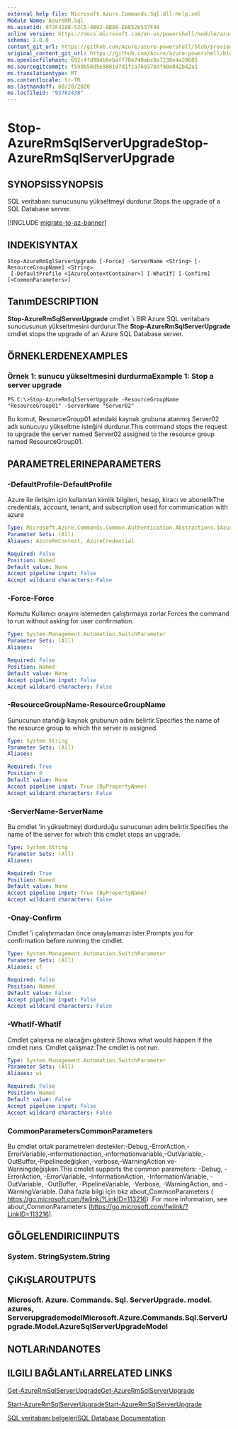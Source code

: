 ```yaml
---
external help file: Microsoft.Azure.Commands.Sql.dll-Help.xml
Module Name: AzureRM.Sql
ms.assetid: 972F4188-52C5-4B92-8B88-E68526537F48
online version: https://docs.microsoft.com/en-us/powershell/module/azurerm.sql/stop-azurermsqlserverupgrade
schema: 2.0.0
content_git_url: https://github.com/Azure/azure-powershell/blob/preview/src/ResourceManager/Sql/Commands.Sql/help/Stop-AzureRmSqlServerUpgrade.md
original_content_git_url: https://github.com/Azure/azure-powershell/blob/preview/src/ResourceManager/Sql/Commands.Sql/help/Stop-AzureRmSqlServerUpgrade.md
ms.openlocfilehash: 692c4fd98db0ebaff70e740abc8a7238e4a28685
ms.sourcegitcommit: f599b50d5e980197d1fca769378df90a842b42a1
ms.translationtype: MT
ms.contentlocale: tr-TR
ms.lasthandoff: 08/20/2020
ms.locfileid: "93762438"
---
```

# <span data-ttu-id="78f75-101">Stop-AzureRmSqlServerUpgrade</span><span class="sxs-lookup"><span data-stu-id="78f75-101">Stop-AzureRmSqlServerUpgrade</span></span>

## <span data-ttu-id="78f75-102">SYNOPSIS</span><span class="sxs-lookup"><span data-stu-id="78f75-102">SYNOPSIS</span></span>
<span data-ttu-id="78f75-103">SQL veritabanı sunucusunu yükseltmeyi durdurur.</span><span class="sxs-lookup"><span data-stu-id="78f75-103">Stops the upgrade of a SQL Database server.</span></span>

[!INCLUDE [migrate-to-az-banner](../../includes/migrate-to-az-banner.md)]

## <span data-ttu-id="78f75-104">INDEKI</span><span class="sxs-lookup"><span data-stu-id="78f75-104">SYNTAX</span></span>

```
Stop-AzureRmSqlServerUpgrade [-Force] -ServerName <String> [-ResourceGroupName] <String>
 [-DefaultProfile <IAzureContextContainer>] [-WhatIf] [-Confirm] [<CommonParameters>]
```

## <span data-ttu-id="78f75-105">Tanım</span><span class="sxs-lookup"><span data-stu-id="78f75-105">DESCRIPTION</span></span>
<span data-ttu-id="78f75-106">**Stop-AzureRmSqlServerUpgrade** cmdlet 'ı BIR Azure SQL veritabanı sunucusunun yükseltmesini durdurur.</span><span class="sxs-lookup"><span data-stu-id="78f75-106">The **Stop-AzureRmSqlServerUpgrade** cmdlet stops the upgrade of an Azure SQL Database server.</span></span>

## <span data-ttu-id="78f75-107">ÖRNEKLERDEN</span><span class="sxs-lookup"><span data-stu-id="78f75-107">EXAMPLES</span></span>

### <span data-ttu-id="78f75-108">Örnek 1: sunucu yükseltmesini durdurma</span><span class="sxs-lookup"><span data-stu-id="78f75-108">Example 1: Stop a server upgrade</span></span>
```
PS C:\>Stop-AzureRmSqlServerUpgrade -ResourceGroupName "ResourceGroup01" -ServerName "Server02"
```

<span data-ttu-id="78f75-109">Bu komut, ResourceGroup01 adındaki kaynak grubuna atanmış Server02 adlı sunucuyu yükseltme isteğini durdurur.</span><span class="sxs-lookup"><span data-stu-id="78f75-109">This command stops the request to upgrade the server named Server02 assigned to the resource group named ResourceGroup01.</span></span>

## <span data-ttu-id="78f75-110">PARAMETRELERINE</span><span class="sxs-lookup"><span data-stu-id="78f75-110">PARAMETERS</span></span>

### <span data-ttu-id="78f75-111">-DefaultProfile</span><span class="sxs-lookup"><span data-stu-id="78f75-111">-DefaultProfile</span></span>
<span data-ttu-id="78f75-112">Azure ile iletişim için kullanılan kimlik bilgileri, hesap, kiracı ve abonelik</span><span class="sxs-lookup"><span data-stu-id="78f75-112">The credentials, account, tenant, and subscription used for communication with azure</span></span>

```yaml
Type: Microsoft.Azure.Commands.Common.Authentication.Abstractions.IAzureContextContainer
Parameter Sets: (All)
Aliases: AzureRmContext, AzureCredential

Required: False
Position: Named
Default value: None
Accept pipeline input: False
Accept wildcard characters: False
```

### <span data-ttu-id="78f75-113">-Force</span><span class="sxs-lookup"><span data-stu-id="78f75-113">-Force</span></span>
<span data-ttu-id="78f75-114">Komutu Kullanıcı onayını istemeden çalıştırmaya zorlar.</span><span class="sxs-lookup"><span data-stu-id="78f75-114">Forces the command to run without asking for user confirmation.</span></span>

```yaml
Type: System.Management.Automation.SwitchParameter
Parameter Sets: (All)
Aliases:

Required: False
Position: Named
Default value: None
Accept pipeline input: False
Accept wildcard characters: False
```

### <span data-ttu-id="78f75-115">-ResourceGroupName</span><span class="sxs-lookup"><span data-stu-id="78f75-115">-ResourceGroupName</span></span>
<span data-ttu-id="78f75-116">Sunucunun atandığı kaynak grubunun adını belirtir.</span><span class="sxs-lookup"><span data-stu-id="78f75-116">Specifies the name of the resource group to which the server is assigned.</span></span>

```yaml
Type: System.String
Parameter Sets: (All)
Aliases:

Required: True
Position: 0
Default value: None
Accept pipeline input: True (ByPropertyName)
Accept wildcard characters: False
```

### <span data-ttu-id="78f75-117">-ServerName</span><span class="sxs-lookup"><span data-stu-id="78f75-117">-ServerName</span></span>
<span data-ttu-id="78f75-118">Bu cmdlet 'in yükseltmeyi durdurduğu sunucunun adını belirtir.</span><span class="sxs-lookup"><span data-stu-id="78f75-118">Specifies the name of the server for which this cmdlet stops an upgrade.</span></span>

```yaml
Type: System.String
Parameter Sets: (All)
Aliases:

Required: True
Position: Named
Default value: None
Accept pipeline input: True (ByPropertyName)
Accept wildcard characters: False
```

### <span data-ttu-id="78f75-119">-Onay</span><span class="sxs-lookup"><span data-stu-id="78f75-119">-Confirm</span></span>
<span data-ttu-id="78f75-120">Cmdlet 'i çalıştırmadan önce onaylamanızı ister.</span><span class="sxs-lookup"><span data-stu-id="78f75-120">Prompts you for confirmation before running the cmdlet.</span></span>

```yaml
Type: System.Management.Automation.SwitchParameter
Parameter Sets: (All)
Aliases: cf

Required: False
Position: Named
Default value: False
Accept pipeline input: False
Accept wildcard characters: False
```

### <span data-ttu-id="78f75-121">-WhatIf</span><span class="sxs-lookup"><span data-stu-id="78f75-121">-WhatIf</span></span>
<span data-ttu-id="78f75-122">Cmdlet çalışırsa ne olacağını gösterir.</span><span class="sxs-lookup"><span data-stu-id="78f75-122">Shows what would happen if the cmdlet runs.</span></span>
<span data-ttu-id="78f75-123">Cmdlet çalışmaz.</span><span class="sxs-lookup"><span data-stu-id="78f75-123">The cmdlet is not run.</span></span>

```yaml
Type: System.Management.Automation.SwitchParameter
Parameter Sets: (All)
Aliases: wi

Required: False
Position: Named
Default value: False
Accept pipeline input: False
Accept wildcard characters: False
```

### <span data-ttu-id="78f75-124">CommonParameters</span><span class="sxs-lookup"><span data-stu-id="78f75-124">CommonParameters</span></span>
<span data-ttu-id="78f75-125">Bu cmdlet ortak parametreleri destekler:-Debug,-ErrorAction,-ErrorVariable,-ınformationaction,-ınformationvariable,-OutVariable,-OutBuffer,-Pipelinedeğişken,-verbose,-WarningAction ve-Warningdeğişken.</span><span class="sxs-lookup"><span data-stu-id="78f75-125">This cmdlet supports the common parameters: -Debug, -ErrorAction, -ErrorVariable, -InformationAction, -InformationVariable, -OutVariable, -OutBuffer, -PipelineVariable, -Verbose, -WarningAction, and -WarningVariable.</span></span> <span data-ttu-id="78f75-126">Daha fazla bilgi için bkz about_CommonParameters ( https://go.microsoft.com/fwlink/?LinkID=113216) .</span><span class="sxs-lookup"><span data-stu-id="78f75-126">For more information, see about_CommonParameters (https://go.microsoft.com/fwlink/?LinkID=113216).</span></span>

## <span data-ttu-id="78f75-127">GÖLGELENDIRICI</span><span class="sxs-lookup"><span data-stu-id="78f75-127">INPUTS</span></span>

### <span data-ttu-id="78f75-128">System. String</span><span class="sxs-lookup"><span data-stu-id="78f75-128">System.String</span></span>

## <span data-ttu-id="78f75-129">ÇıKıŞLAR</span><span class="sxs-lookup"><span data-stu-id="78f75-129">OUTPUTS</span></span>

### <span data-ttu-id="78f75-130">Microsoft. Azure. Commands. Sql. ServerUpgrade. model. azures, Serverupgrademodel</span><span class="sxs-lookup"><span data-stu-id="78f75-130">Microsoft.Azure.Commands.Sql.ServerUpgrade.Model.AzureSqlServerUpgradeModel</span></span>

## <span data-ttu-id="78f75-131">NOTLARıNDA</span><span class="sxs-lookup"><span data-stu-id="78f75-131">NOTES</span></span>

## <span data-ttu-id="78f75-132">ILGILI BAĞLANTıLAR</span><span class="sxs-lookup"><span data-stu-id="78f75-132">RELATED LINKS</span></span>

[<span data-ttu-id="78f75-133">Get-AzureRmSqlServerUpgrade</span><span class="sxs-lookup"><span data-stu-id="78f75-133">Get-AzureRmSqlServerUpgrade</span></span>](./Get-AzureRmSqlServerUpgrade.md)

[<span data-ttu-id="78f75-134">Start-AzureRmSqlServerUpgrade</span><span class="sxs-lookup"><span data-stu-id="78f75-134">Start-AzureRmSqlServerUpgrade</span></span>](./Start-AzureRmSqlServerUpgrade.md)

[<span data-ttu-id="78f75-135">SQL veritabanı belgeleri</span><span class="sxs-lookup"><span data-stu-id="78f75-135">SQL Database Documentation</span></span>](https://docs.microsoft.com/azure/sql-database/)


